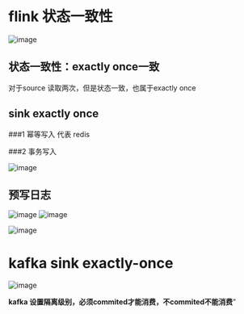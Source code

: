 # flink 状态一致性
![image](https://user-images.githubusercontent.com/42630862/158844505-f958bf79-f8e6-41cf-97d1-760682343882.png)

## 状态一致性：exactly once一致
 
对于source 读取两次，但是状态一致，也属于exactly once

## sink exactly once
###1 幂等写入
代表 redis

###2 事务写入
 
![image](https://user-images.githubusercontent.com/42630862/158844524-712d6df9-602e-4f6a-94ef-8c5e70fa77a7.png)

## 预写日志
 ![image](https://user-images.githubusercontent.com/42630862/158844541-ca66acc6-2508-4832-94c3-3c4f2f8496f6.png)
![image](https://user-images.githubusercontent.com/42630862/158844553-2e2fe88b-318c-4d1f-a19f-5da778c11cbc.png)

 ![image](https://user-images.githubusercontent.com/42630862/158844572-fe087585-0989-4319-a96b-bab31800b261.png)

 
 # kafka sink exactly-once

 ![image](https://user-images.githubusercontent.com/42630862/158844584-7945a0c4-0d94-4f34-8962-14591d4754b3.png)

**kafka 设置隔离级别，必须commited才能消费，不commited不能消费**”
